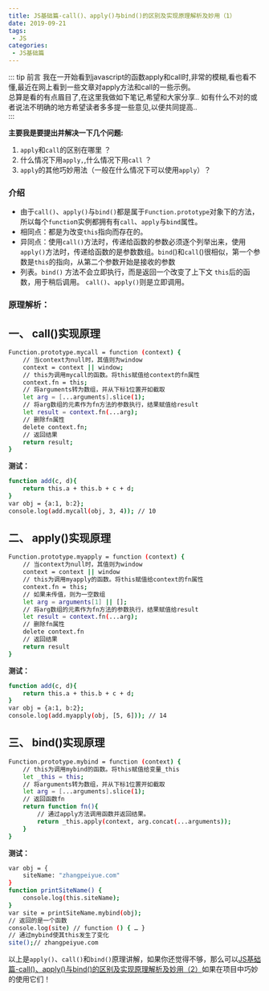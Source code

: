 ```yaml
---
title: JS基础篇-call()、apply()与bind()的区别及实现原理解析及妙用（1）
date: 2019-09-21
tags:
 - JS
categories:
 - JS基础篇
---
```


::: tip 前言
我在一开始看到javascript的函数apply和call时,非常的模糊,看也看不懂,最近在网上看到一些文章对apply方法和call的一些示例。<br>
总算是看的有点眉目了,在这里我做如下笔记,希望和大家分享..  如有什么不对的或者说法不明确的地方希望读者多多提一些意见,以便共同提高..<br>
:::

**主要我是要提出并解决一下几个问题:**

1. `apply`和`call`的区别在哪里 ？
2. 什么情况下用`apply,`,什么情况下用`call` ？
3. `apply`的其他巧妙用法（一般在什么情况下可以使用`apply`）？

### **介绍**
* 由于`call()`、`apply()`与`bind()`都是属于`Function.prototype`对象下的方法，所以每个`functio`n实例都拥有有`call`、`apply`与`bind`属性。
* 相同点：都是为改变`this`指向而存在的。
* 异同点：使用`call()`方法时，传递给函数的参数必须逐个列举出来，使用`apply()`方法时，传递给函数的是参数数组。`bind`()和`call`()很相似，第一个参数是`this`的指向，从第二个参数开始是接收的参数
* 列表。`bind()` 方法不会立即执行，而是返回一个改变了上下文 `this`后的函数，用于稍后调用。 `call()`、`apply()`则是立即调用。

### **原理解析：**

## 一、 call()实现原理

```bash
Function.prototype.mycall = function (context) {
    // 当context为null时，其值则为window
    context = context || window;
    // this为调用mycall的函数。将this赋值给context的fn属性
    context.fn = this;
    // 将arguments转为数组，并从下标1位置开如截取
    let arg = [...arguments].slice(1);
    // 将arg数组的元素作为fn方法的参数执行，结果赋值给result
    let result = context.fn(...arg);
    // 删除fn属性
    delete context.fn;
    // 返回结果
    return result;
}
```

**测试：**

```bash
function add(c, d){
    return this.a + this.b + c + d;
}
var obj = {a:1, b:2};
console.log(add.mycall(obj, 3, 4)); // 10
```

## 二、 apply()实现原理

```bash
Function.prototype.myapply = function (context) {
    // 当context为null时，其值则为window
    context = context || window
    // this为调用myapply的函数。将this赋值给context的fn属性
    context.fn = this;
    // 如果未传值，则为一空数组
    let arg = arguments[1] || [];
    // 将arg数组的元素作为fn方法的参数执行，结果赋值给result
    let result = context.fn(...arg);
    // 删除fn属性
    delete context.fn
    // 返回结果
    return result
}
```

**测试：**

```bash
function add(c, d){
    return this.a + this.b + c + d;
}
var obj = {a:1, b:2};
console.log(add.myapply(obj, [5, 6])); // 14
```

## 三、 bind()实现原理

```bash
Function.prototype.mybind = function (context) {
    // this为调用mybind的函数。将this赋值给变量_this
    let _this = this;
    // 将arguments转为数组，并从下标1位置开如截取
    let arg = [...arguments].slice(1);
    // 返回函数fn
    return function fn(){
        // 通过apply方法调用函数并返回结果。
        return _this.apply(context, arg.concat(...arguments));
    }
}
```

**测试：**

```bash
var obj = {
    siteName: "zhangpeiyue.com"
}
function printSiteName() {
    console.log(this.siteName);
}
var site = printSiteName.mybind(obj);
// 返回的是一个函数
console.log(site) // function () { … }
// 通过mybind使其this发生了变化
site();// zhangpeiyue.com
```

以上是`apply()`、`call()`和`bind()`原理讲解，如果你还觉得不够，那么可以[JS基础篇-call()、apply()与bind()的区别及实现原理解析及妙用（2）](/blogs/category1/2019/call与apply()与bind()的妙用(2).html)如果在项目中巧妙的使用它们！